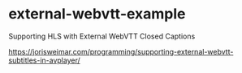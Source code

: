 # external-webvtt-example
Supporting HLS with External WebVTT Closed Captions

https://jorisweimar.com/programming/supporting-external-webvtt-subtitles-in-avplayer/
